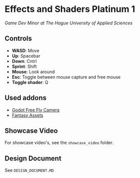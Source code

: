 # Effects and Shaders Platinum 1
_Game Dev Minor at The Hague University of Applied Sciences_

## Controls
- **WASD**: Move
- **Up**: Spacebar
- **Down**: Cntrl
- **Sprint**: Shift
- **Mouse**: Look around
- **Esc**: Toggle between mouse capture and free mouse
- **Toggle shader**: Q

## Used addons
- [Godot Free Fly Camera](https://github.com/highlife22/godot-free-fly-camera)
- [Fantasy Assets](https://github.com/ithappystudios/Fantasy-Free-Godot)

## Showcase Video
For showcase video's, see the `showcase_video` folder.

## Design Document
See `DESIGN_DOCUMENT.MD`
